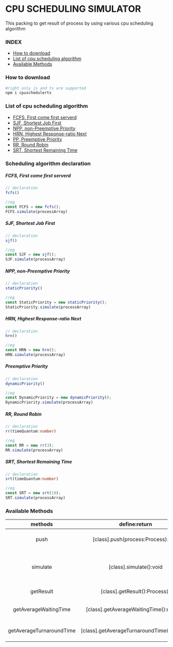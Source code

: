 # CPU SCHEDULING SIMULATOR

This packing to get result of process by using various cpu scheduling algorithm

### INDEX
- [How to download](#how-to-download)
- [List of cpu scheduling algorithm](#list-of-cpu-scheduling-algorithm)
- [Available Methods](#available-methods)

### How to download
```bash
#right only js and ts are supported
npm i cpuschedulerts
```
### List of cpu scheduling algorithm
- [FCFS, First come first serverd](#FCFS,-First-come-first-serverd)
- [SJF, Shortest Job First](#SJF,-Shortest-Job-First)
- [NPP, non-Preemptive Priority](#NPP,-non-Preemptive-Priority)
- [HRN, Highest Response-ratio Next](HRN,-Highest-Response-ratio-Next)
- [PP, Preemptive Priority](#PP,-Preemptive-Priority)
- [RR, Round Robin](#RR,-Round-Robin)
- [SRT, Shortest Remaining Time](SRT,-Shortest-Remaining-Time)

### Scheduling algorithm declaration

##### FCFS, First come first serverd
```ts
// declaration
fcfs()
```
```ts
//eg
const FCFS = new fcfs();
FCFS.simulate(processArray)
```

##### SJF, Shortest Job First
```ts
// declaration
sjf()
```
```ts
//eg
const SJF = new sjf();
SJF.simulate(processArray)
```

##### NPP, non-Preemptive Priority
```ts
// declaration
staticPriority()
```
```ts
//eg
const StaticPriority = new staticPriority();
StaticPriority.simulate(processArray)
```
##### HRN, Highest Response-ratio Next
```ts
// declaration
hrn()
```
```ts
//eg
const HRN = new hrn();
HRN.simulate(processArray)
```

##### Preemptive Priority
```ts
// declaration
dynamicPriority()
```
```ts
//eg
const DynamicPriority = new dynamicPriority();
DynamicPriority.simulate(processArray)
```
##### RR, Round Robin
```ts
// declaration
rr(timeQuantum:number)
```
```ts
//eg
const RR = new rr(3);
RR.simulate(processArray)
```

##### SRT, Shortest Remaining Time
```ts
// declaration
srt(timeQuantum:number)
```
```ts
//eg
const SRT = new srt(10);
SRT.simulate(processArray)
```
### Available Methods
| methods |  define:return |description | 
| :---:| :---:| :---:|
| push| [class].push(process:Process):void | to push process(pcb) in simulator |
| simulate | [class].simulate():void | to simulate corresponding cpu scheduling simulator |
| getResult | [class].getResult():Process[] | get a Array of result PCB |
| getAverageWaitingTime | [class].getAverageWaitingTime():number | get a AWT of corresponding simulator | 
| getAverageTurnaroundTime | [class].getAverageTurnaroundTime():number | get a ATT of corresponding simulator | 